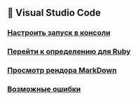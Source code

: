 ## 📑 Visual Studio Code

### [Настроить запуск в консоли](./setting.md)
### [Перейти к определению для Ruby](./navigate_ruby.md)
### [Просмотр рендора MarkDown](./markdown.md)
### [Возможные ошибки](./emergency.md)